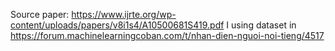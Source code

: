 Source paper:
https://www.ijrte.org/wp-content/uploads/papers/v8i1s4/A10500681S419.pdf
I using dataset in https://forum.machinelearningcoban.com/t/nhan-dien-nguoi-noi-tieng/4517
